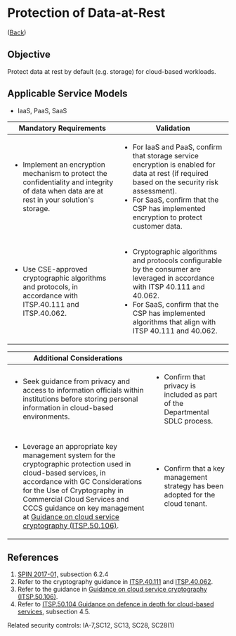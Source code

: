 # Protection of Data-at-Rest

([Back](../README.md))

## Objective

Protect data at rest by default (e.g. storage) for cloud-based workloads.

## Applicable Service Models

- IaaS, PaaS, SaaS

| Mandatory Requirements                                                                                                                                     | Validation                                                                                                                                                                                                                                                |
| ---------------------------------------------------------------------------------------------------------------------------------------------------------- | --------------------------------------------------------------------------------------------------------------------------------------------------------------------------------------------------------------------------------------------------------- |
| <ul><li>Implement an encryption mechanism to protect the confidentiality and integrity of data when data are at rest in your solution's storage.</li></ul> | <ul><li>For IaaS and PaaS, confirm that storage service encryption is enabled for data at rest (if required based on the security risk assessment).</li><li>For SaaS, confirm that the CSP has implemented encryption to protect customer data.</li></ul> |
| <ul><li>Use CSE-approved cryptographic algorithms and protocols, in accordance with ITSP.40.111 and ITSP.40.062.</li></ul>                                 | <ul><li>Cryptographic algorithms and protocols configurable by the consumer are leveraged in accordance with ITSP 40.111 and 40.062.</li><li>For SaaS, confirm that the CSP has implemented algorithms that align with ITSP 40.111 and 40.062.</li></ul>  |

| Additional Considerations                                                                                                                                                                                                                                                                                                                            |                                                                                                 |
| ---------------------------------------------------------------------------------------------------------------------------------------------------------------------------------------------------------------------------------------------------------------------------------------------------------------------------------------------------- | ----------------------------------------------------------------------------------------------- |
| <ul><li>Seek guidance from privacy and access to information officials within institutions before storing personal information in cloud-based environments.</li></ul>                                                                                                                                                                                | <ul><li>Confirm that privacy is included as part of the Departmental SDLC process.</li></ul>    |
| <ul><li>Leverage an appropriate key management system for the cryptographic protection used in cloud-based services, in accordance with GC Considerations for the Use of Cryptography in Commercial Cloud Services and CCCS guidance on key management at [Guidance on cloud service cryptography (ITSP.50.106)](https://www.cyber.gc.ca/en/guidance/guidance-cloud-service-cryptography-itsp50106).</li></ul> | <ul><li>Confirm that a key management strategy has been adopted for the cloud tenant.</li></ul> |

## References

1. [SPIN 2017-01,](https://www.canada.ca/en/treasury-board-secretariat/services/access-information-privacy/security-identity-management/direction-secure-use-commercial-cloud-services-spin.html) subsection 6.2.4
2. Refer to the cryptography guidance in [ITSP.40.111](https://cyber.gc.ca/en/guidance/cryptographic-algorithms-unclassified-protected-and-protected-b-information-itsp40111) and [ITSP.40.062](https://www.cyber.gc.ca/en/guidance/guidance-securely-configuring-network-protocols-itsp40062).
3. Refer to the guidance in [Guidance on cloud service cryptography (ITSP.50.106)](https://www.cyber.gc.ca/en/guidance/guidance-cloud-service-cryptography-itsp50106).
4. Refer to [ITSP.50.104 Guidance on defence in depth for cloud-based services](https://cyber.gc.ca/en/guidance/itsp50104-guidance-defence-depth-cloud-based-services), subsection 4.5.

Related security controls: IA-7,SC12, SC13, SC28, SC28(1)
